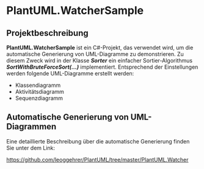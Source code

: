 # PlantUML.WatcherSample

## Projektbeschreibung

**PlantUML.WatcherSample** ist ein C#-Projekt, das verwendet wird, um die automatische Generierung von UML-Diagramme zu demonstrieren. Zu diesem Zweck wird in der Klasse ***Sorter*** ein einfacher Sortier-Algorithmus ***SortWithBruteForceSort(...)*** implementiert. Entsprechend der Einstellungen werden folgende UML-Diagramme erstellt werden:

- Klassendiagramm
- Aktivitätsdiagramm
- Sequenzdiagramm

## Automatische Generierung von UML-Diagrammen

Eine detaillierte Beschreibung über die automatische Generierung finden Sie unter dem Link:

https://github.com/leoggehrer/PlantUML/tree/master/PlantUML.Watcher
